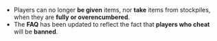 * Players can no longer **be given** items, nor **take** items from stockpiles, when they are **fully or overencumbered**.
* The **FAQ** has been updated to reflect the fact that **players who cheat** will be **banned**.
